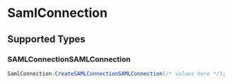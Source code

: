 # SamlConnection


## Supported Types

### SAMLConnectionSAMLConnection

```csharp
SamlConnection.CreateSAMLConnectionSAMLConnection(/* values here */);
```
